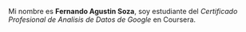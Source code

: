 Mi nombre es **Fernando Agustin Soza**, soy estudiante del *Certificado Profesional de Analisis de Datos de Google* en Coursera.
